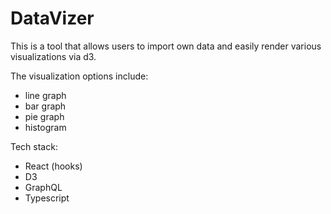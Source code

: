 # DataVizer

This is a tool that allows users to import own data and easily render various visualizations via d3.  

The visualization options include:
  - line graph
  - bar graph
  - pie graph
  - histogram

Tech stack:
  - React (hooks)
  - D3
  - GraphQL
  - Typescript

